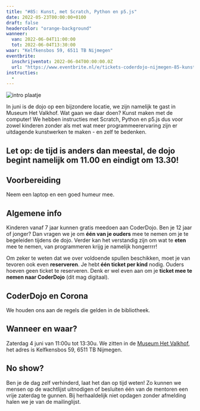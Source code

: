 ```yaml
---
title: "#85: Kunst, met Scratch, Python en p5.js"
date: 2022-05-23T00:00:00+0100
draft: false
headercolor: "orange-background"
wanneer: 
  van: 2022-06-04T11:00:00
  tot: 2022-06-04T13:30:00
waar: "Kelfkensbos 59, 6511 TB Nijmegen"
eventbrite:
  inschrijventot: 2022-06-04T00:00:00.0Z
  url: "https://www.eventbrite.nl/e/tickets-coderdojo-nijmegen-85-kunst-met-scratch-python-en-p5js-347358668127"
instructies:
  - 
---
```


![intro plaatje](https://img.evbuc.com/https%3A%2F%2Fcdn.evbuc.com%2Fimages%2F289875359%2F187233351803%2F1%2Foriginal.20220523-183724?h=200&w=450&auto=format%2Ccompress&q=75&sharp=10&rect=0%2C155%2C934%2C467&s=a8f06defc1e5cda55de0c119271ebb7c)



In juni is de dojo op een bijzondere locatie, we zijn namelijk te gast in Museum Het Valkhof. Wat gaan we daar doen? Kunst maken met de computer! We hebben instructies met Scratch, Python en p5.js dus voor zowel kinderen zonder als met wat meer programmeerervaring zijn er uitdagende kunstwerken te maken - en zelf te bedenken.

<!--more-->


## Let op</strong>: de tijd is anders dan meestal, de dojo begint namelijk om 11.00 en eindigt om 13.30!<h2>Voorbereiding</h2>

Neem een laptop en een goed humeur mee.<h2>Algemene info</h2>

Kinderen vanaf 7 jaar kunnen gratis meedoen aan CoderDojo. Ben je 12 jaar of jonger? Dan vragen we je om <strong>één van je ouders</strong> mee te nemen om je te begeleiden tijdens de dojo. Verder kan het verstandig zijn om wat te <strong>eten</strong> mee te nemen, van programmeren krijg je namelijk hongerrrr!

Om zeker te weten dat we over voldoende spullen beschikken, moet je van tevoren ook even <strong>reserveren</strong>. Je hebt<strong> één ticket per kind</strong> nodig. Ouders hoeven geen ticket te reserveren. Denk er wel even aan om je <strong>ticket mee te nemen naar CoderDojo</strong> (dit mag digitaal).<h2>CoderDojo en Corona</h2>

We houden ons aan de regels die gelden in de bibliotheek.
<h2>Wanneer en waar?</h2>

Zaterdag 4 juni van 11:00u tot 13:30u. We zitten in de <a href="https://www.museumhetvalkhof.nl/plan-je-bezoek/" target="_blank" rel="nofollow noopener noreferrer">Museum Het Valkhof</a>, het adres is Kelfkensbos 59,  6511 TB Nijmegen.<h2>No show?</h2>

Ben je de dag zelf verhinderd, laat het dan op tijd weten! Zo kunnen we mensen op de wachtlijst uitnodigen of besluiten één van de mentoren een vrije zaterdag te gunnen. Bij herhaaldelijk niet opdagen zonder afmelding halen we je van de mailinglijst.
